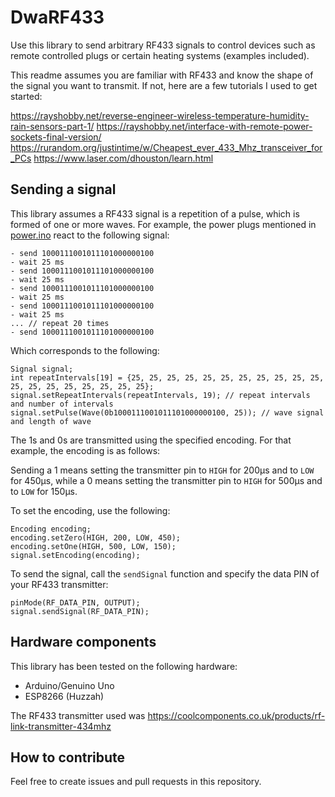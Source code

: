 # DwaRF433

Use this library to send arbitrary RF433 signals to control devices such as remote controlled plugs or certain heating systems (examples included).

This readme assumes you are familiar with RF433 and know the shape of the signal you want to transmit. If not, here are a few tutorials
I used to get started:

https://rayshobby.net/reverse-engineer-wireless-temperature-humidity-rain-sensors-part-1/
https://rayshobby.net/interface-with-remote-power-sockets-final-version/
https://rurandom.org/justintime/w/Cheapest_ever_433_Mhz_transceiver_for_PCs
https://www.laser.com/dhouston/learn.html

## Sending a signal

This library assumes a RF433 signal is a repetition of a pulse, which is formed of one or more waves. For example, the
power plugs mentioned in [power.ino](https://github.com/fterrier/dwarf433/blob/master/examples/power/power.ino) react to
the following signal:

```
- send 1000111001011101000000100
- wait 25 ms
- send 1000111001011101000000100
- wait 25 ms
- send 1000111001011101000000100
- wait 25 ms
- send 1000111001011101000000100
- wait 25 ms
... // repeat 20 times
- send 1000111001011101000000100
```

Which corresponds to the following:

```
Signal signal;
int repeatIntervals[19] = {25, 25, 25, 25, 25, 25, 25, 25, 25, 25, 25, 25, 25, 25, 25, 25, 25, 25, 25};
signal.setRepeatIntervals(repeatIntervals, 19); // repeat intervals and number of intervals
signal.setPulse(Wave(0b1000111001011101000000100, 25)); // wave signal and length of wave
```

The 1s and 0s are transmitted using the specified encoding. For that example, the encoding is as follows:

Sending a 1 means setting the transmitter pin to `HIGH` for 200μs and to `LOW` for 450μs, while a 0 means setting
the transmitter pin to `HIGH` for 500μs and to `LOW` for 150μs.

To set the encoding, use the following:

```
Encoding encoding;
encoding.setZero(HIGH, 200, LOW, 450);
encoding.setOne(HIGH, 500, LOW, 150);
signal.setEncoding(encoding);
```

To send the signal, call the `sendSignal` function and specify the data PIN of your RF433 transmitter:

```
pinMode(RF_DATA_PIN, OUTPUT);
signal.sendSignal(RF_DATA_PIN);
```

## Hardware components

This library has been tested on the following hardware:
- Arduino/Genuino Uno
- ESP8266 (Huzzah)

The RF433 transmitter used was https://coolcomponents.co.uk/products/rf-link-transmitter-434mhz

## How to contribute

Feel free to create issues and pull requests in this repository.
